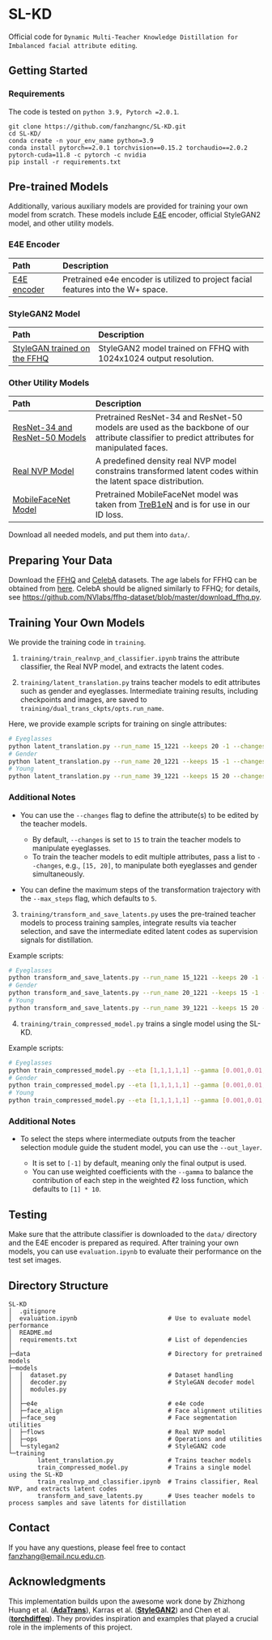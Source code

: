 # SL-KD

Official code for `Dynamic Multi-Teacher Knowledge Distillation for Imbalanced facial attribute editing`.

## Getting Started

### Requirements

The code is tested on `python 3.9, Pytorch =2.0.1`.

```
git clone https://github.com/fanzhangnc/SL-KD.git
cd SL-KD/
conda create -n your_env_name python=3.9
conda install pytorch==2.0.1 torchvision==0.15.2 torchaudio==2.0.2 pytorch-cuda=11.8 -c pytorch -c nvidia
pip install -r requirements.txt
```

## Pre-trained Models

Additionally, various auxiliary models are provided for training your own model from scratch. These models include [E4E](https://github.com/omertov/encoder4editing) encoder, official StyleGAN2 model, and other utility models.

### E4E Encoder

| Path                                                         | Description                                                  |
| :----------------------------------------------------------- | :----------------------------------------------------------- |
| [E4E encoder](https://pan.baidu.com/s/1ewtwq56nmnd1_PVhta-jvA?pwd=geia) | Pretrained e4e encoder is utilized to project facial features into the W+ space. |

### StyleGAN2 Model

| Path                                                         | Description                                                  |
| :----------------------------------------------------------- | :----------------------------------------------------------- |
| [StyleGAN trained on the FFHQ](https://pan.baidu.com/s/1ewtwq56nmnd1_PVhta-jvA?pwd=geia) | StyleGAN2 model trained on FFHQ with 1024x1024 output resolution. |

### Other Utility Models

| Path                                                                                                       | Description                                                                                                                                                                                   |
|:-----------------------------------------------------------------------------------------------------------|:----------------------------------------------------------------------------------------------------------------------------------------------------------------------------------------------|
| [ResNet-34 and ResNet-50 Models](https://pan.baidu.com/s/1ewtwq56nmnd1_PVhta-jvA?pwd=geia) | Pretrained ResNet-34 and ResNet-50 models are used as the backbone of our attribute classifier to predict attributes for manipulated faces. |
| [Real NVP Model](https://pan.baidu.com/s/1ewtwq56nmnd1_PVhta-jvA?pwd=geia)                 | A predefined density real NVP model constrains transformed latent codes within the latent space distribution. |
| [MobileFaceNet Model](https://pan.baidu.com/s/1ewtwq56nmnd1_PVhta-jvA?pwd=geia)   | Pretrained MobileFaceNet model was taken from [TreB1eN](https://github.com/TreB1eN/InsightFace_Pytorch) and is for use in our ID loss. |

Download all needed models, and put them into `data/`.

## Preparing Your Data

Download the [FFHQ](https://github.com/NVlabs/ffhq-dataset) and [CelebA](https://mmlab.ie.cuhk.edu.hk/projects/CelebA.html) datasets. The age labels for FFHQ can be obtained from [here](https://github.com/royorel/Lifespan_Age_Transformation_Synthesis/tree/master). CelebA should be aligned similarly to FFHQ; for details, see https://github.com/NVlabs/ffhq-dataset/blob/master/download_ffhq.py.

## Training Your Own Models

We provide the training code in `training`.

1. `training/train_realnvp_and_classifier.ipynb` trains the attribute classifier, the Real NVP model, and extracts the latent codes.

2. `training/latent_translation.py` trains teacher models to edit attributes such as gender and eyeglasses. Intermediate training results, including checkpoints and images, are saved to `training/dual_trans_ckpts/opts.run_name`.

Here, we provide example scripts for training on single attributes:
```sh
# Eyeglasses
python latent_translation.py --run_name 15_1221 --keeps 20 -1 --changes 15
# Gender
python latent_translation.py --run_name 20_1221 --keeps 15 -1 --changes 20
# Young
python latent_translation.py --run_name 39_1221 --keeps 15 20 --changes 39
```

### Additional Notes

- You can use the `--changes` flag to define the attribute(s) to be edited by the teacher models.

    - By default, `--changes` is set to `15` to train the teacher models to manipulate eyeglasses.
    - To train the teacher models to edit multiple attributes, pass a list to `--changes`, e.g., `[15, 20]`, to manipulate both eyeglasses and gender simultaneously.
	
- You can define the maximum steps of the transformation trajectory with the `--max_steps` flag, which defaults to `5`.

3. `training/transform_and_save_latents.py` uses the pre-trained teacher models to process training samples, integrate results via teacher selection, and save the intermediate edited latent codes as supervision signals for distillation.

Example scripts:
```sh
# Eyeglasses
python transform_and_save_latents.py --run_name 15_1221 --keeps 20 -1 --changes 15
# Gender
python transform_and_save_latents.py --run_name 20_1221 --keeps 15 -1 --changes 20
# Young
python transform_and_save_latents.py --run_name 39_1221 --keeps 15 20 --changes 39
```

4. `training/train_compressed_model.py` trains a single model using the SL-KD.

Example scripts:
```sh
# Eyeglasses
python train_compressed_model.py --eta [1,1,1,1,1] --gamma [0.001,0.01,0.05,0.1,1] --run_name 15_1221 --keeps 20 -1 --changes 15 --grl --out_layer [0,1,2,3,4]
# Gender
python train_compressed_model.py --eta [1,1,1,1,1] --gamma [0.001,0.01,0.05,0.1,1] --run_name 20_1221 --keeps 15 -1 --changes 20 --grl --out_layer [0,1,2,3,4]
# Young
python train_compressed_model.py --eta [1,1,1,1,1] --gamma [0.001,0.01,0.05,0.1,1] --run_name 39_1221 --keeps 15 20 --changes 39 --grl --out_layer [0,1,2,3,4]
```

### Additional Notes
	
- To select the steps where intermediate outputs from the teacher selection module guide the student model, you can use the `--out_layer`.

  - It is set to `[-1]` by default, meaning only the final output is used.
  - You can use weighted coefficients with the `--gamma` to balance the contribution of each step in the weighted ℓ2 loss function, which defaults to `[1] * 10`.

## Testing

Make sure that the attribute classifier is downloaded to the `data/` directory and the E4E encoder is prepared as required. After training your own models, you can use `evaluation.ipynb` to evaluate their performance on the test set images.

## Directory Structure

```
SL-KD
│  .gitignore
│  evaluation.ipynb                         # Use to evaluate model performance
│  README.md
│  requirements.txt                         # List of dependencies
│  
├─data                                      # Directory for pretrained models
├─models
│  │  dataset.py                            # Dataset handling
│  │  decoder.py                            # StyleGAN decoder model
│  │  modules.py
│  │  
│  ├─e4e                                    # e4e code
│  ├─face_align                             # Face alignment utilities
│  ├─face_seg                               # Face segmentation utilities
│  ├─flows                                  # Real NVP model
│  ├─ops                                    # Operations and utilities
│  └─stylegan2                              # StyleGAN2 code
└─training
        latent_translation.py               # Trains teacher models
        train_compressed_model.py           # Trains a single model using the SL-KD
        train_realnvp_and_classifier.ipynb  # Trains classifier, Real NVP, and extracts latent codes
        transform_and_save_latents.py       # Uses teacher models to process samples and save latents for distillation
```

## Contact

If you have any questions, please feel free to contact fanzhang@email.ncu.edu.cn.

## Acknowledgments

This implementation builds upon the awesome work done by Zhizhong Huang et al. (**[AdaTrans](https://github.com/Hzzone/AdaTrans)**), Karras et al. (**[StyleGAN2](https://github.com/NVlabs/stylegan2)**) and Chen et al. (**[torchdiffeq](https://github.com/rtqichen/torchdiffeq)**). They provides inspiration and examples that played a crucial role in the implements of this project.